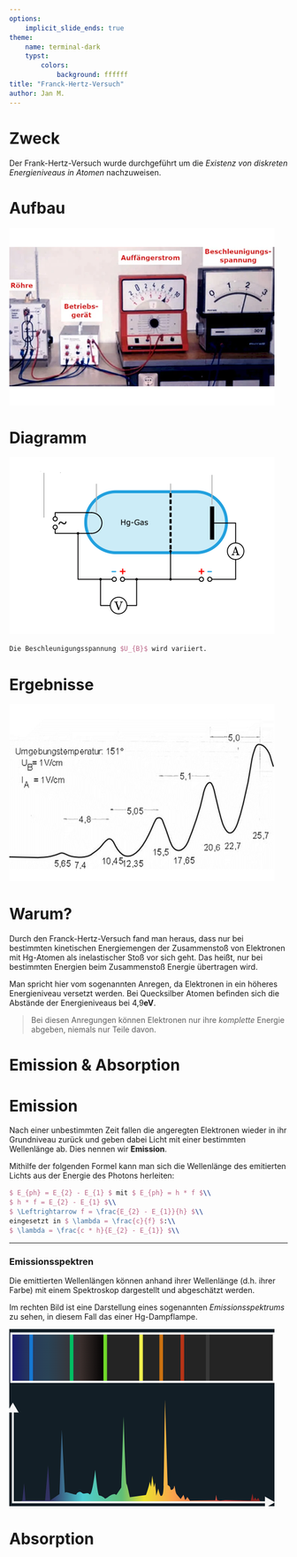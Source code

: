 ```yaml
---
options:
    implicit_slide_ends: true
theme:
    name: terminal-dark
    typst:
        colors:
            background: ffffff
title: "Franck-Hertz-Versuch"
author: Jan M.
---
```


Zweck
===
Der Frank-Hertz-Versuch wurde durchgeführt um die *Existenz von diskreten Energieniveaus in Atomen* nachzuweisen.

Aufbau
===
![image:width:90%](aufbau_2.png)

Diagramm
===
![image:width:60%](aufbau_1.png)
```latex +render
Die Beschleunigungsspannung $U_{B}$ wird variiert.
```

Ergebnisse
===
![image:width:60%](result_1.png)

Warum?
===
Durch den Franck-Hertz-Versuch fand man heraus, dass nur bei bestimmten kinetischen Energiemengen der Zusammenstoß von Elektronen mit Hg-Atomen als inelastischer Stoß vor sich geht.
Das heißt, nur bei bestimmten Energien beim Zusammenstoß Energie übertragen wird.
<!-- pause -->
<!-- newline -->
Man spricht hier vom sogenannten Anregen, da Elektronen in ein höheres Energieniveau versetzt werden.
Bei Quecksilber Atomen befinden sich die Abstände der Energieniveaus bei 4,9**eV**.
> Bei diesen Anregungen können Elektronen nur ihre _komplette_ Energie abgeben, niemals nur Teile davon.

<!-- end_slide -->
<!-- jump_to_middle -->
Emission & Absorption
===

Emission
===
Nach einer unbestimmten Zeit fallen die angeregten Elektronen wieder in ihr Grundniveau zurück und geben dabei Licht mit einer bestimmten Wellenlänge ab.
Dies nennen wir **Emission**.
<!-- newline -->
Mithilfe der folgenden Formel kann man sich die Wellenlänge des emitierten Lichts aus der Energie des Photons herleiten:
```latex +render +no_background
$ E_{ph} = E_{2} - E_{1} $ mit $ E_{ph} = h * f $\\
$ h * f = E_{2} - E_{1} $\\
$ \Leftrightarrow f = \frac{E_{2} - E_{1}}{h} $\\
eingesetzt in $ \lambda = \frac{c}{f} $:\\
$ \lambda = \frac{c * h}{E_{2} - E_{1}} $\\
```
---
### Emissionsspektren

<!-- column_layout: [1, 1] -->
<!-- column: 0 -->
Die emittierten Wellenlängen können anhand ihrer Wellenlänge (d.h. ihrer Farbe) mit einem Spektroskop dargestellt und abgeschätzt werden.
<!-- newline -->
Im rechten Bild ist eine Darstellung eines sogenannten _Emissionsspektrums_ zu sehen, in diesem Fall das einer Hg-Dampflampe.
<!-- column: 1 -->
![image:width:80%](emission_1.png)

Absorption
===

